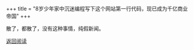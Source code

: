 +++
title = "8岁少年家中沉迷编程写下这个网站第一行代码，现已成为千亿商业帝国"
+++

散了，都散了，没有这种事情，纯假新闻。


[返回阅读](/posts/talk-on-the-internet)
